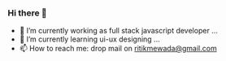 ### Hi there 👋

- 🔭 I’m currently working as full stack javascript developer ...
- 🌱 I’m currently learning ui-ux designing ...
- 📫 How to reach me: drop mail on ritikmewada@gmail.com

